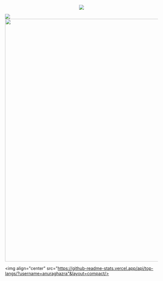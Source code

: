 <!-- https://github.com/kyechan99/capsule-render -->
<p align="center">
<img src="https://capsule-render.vercel.app/api?type=venom&height=300&color=gradient&text=Hi%20" />
</p>

<!-- https://github.com/kyechan99/capsule-render](https://github.com/anuraghazra/github-readme-stats -->
<img align="center"  src="https://github-readme-stats.vercel.app/api?username=YHOAUANN&theme=transparent&show_icons=true&hide_border=true" />


<!-- https://github.com/Ashutosh00710/github-readme-activity-graph -->
<img width="800" src="https://github-readme-activity-graph.vercel.app/graph?username=YHOAUANN&theme=github-compact&hide_border=true&area=true" />

<img align="center"  src="https://github-readme-stats.vercel.app/api/top-langs/?username=anuraghazra"&layout=compact/>
